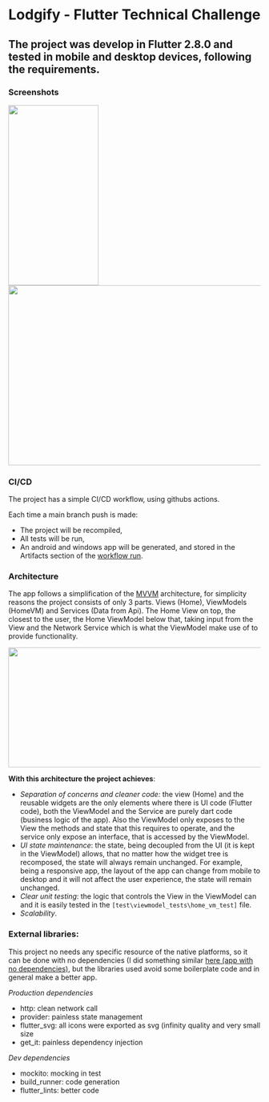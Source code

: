 # Lodgify - Flutter Technical Challenge

## The project was develop in Flutter 2.8.0 and tested in mobile and desktop devices, following the requirements.

### Screenshots
<p float="left">
  <img width="180" height="360" src="https://user-images.githubusercontent.com/70621340/147396099-1a5f2e8e-15f1-4c07-bf34-0cf12145426c.png">
  <img width="520" height="360" src="https://user-images.githubusercontent.com/70621340/147396100-26ef89eb-6392-4c78-9fe9-32e39920bc38.png">
</p>


### CI/CD
The project has a simple CI/CD workflow, using githubs actions.

Each time a main branch push is made:
- The project will be recompiled,
- All tests will be run,
- An android and windows app will be generated, and stored in the Artifacts section of the [workflow run](https://github.com/LuisMaGit/lodgify-flutter-test/actions/runs/1627087048).

### Architecture
The app follows a simplification of the [MVVM](https://en.wikipedia.org/wiki/Model%E2%80%93view%E2%80%93viewmodel) architecture, for simplicity reasons the project consists of only 3 parts. Views (Home), ViewModels (HomeVM) and Services (Data from Api). The Home View on top, the closest to the user, the Home ViewModel below that, taking input from the View and the Network Service which is what the ViewModel make use of to provide functionality.

<p float="left">
  <img width="800" height="240" src="https://user-images.githubusercontent.com/70621340/147396116-ee8c3514-e2eb-4672-a168-2cf8be57993f.png">
</p>

__With this architecture the project achieves__:
* _Separation of concerns and cleaner code:_ the view (Home) and the reusable widgets are the only elements where there is UI code (Flutter code), both the ViewModel and the Service are purely dart code (business logic of the app). Also the ViewModel only exposes to the View the methods and state that this requires to operate, and the service only expose an interface, that is accessed by the ViewModel.
* _UI state maintenance_: the state, being decoupled from the UI (it is kept in the ViewModel) allows, that no matter how the widget tree is recomposed, the state will always remain unchanged. For example, being a responsive app, the layout of the app can change from mobile to desktop and it will not affect the user experience, the state will remain unchanged.
* _Clear unit testing_: the logic that controls the View in the ViewModel can and it is easily tested in the `[test\viewmodel_tests\home_vm_test]` file.
* _Scalability_. 

### External libraries:
This project no needs any specific resource of the native platforms, so it can be done with no dependencies (I did something similar [here (app with no dependencies)](https://github.com/LuisMaGit/flutter_crypto), but the libraries used avoid some boilerplate code and in general make a better app.

_Production dependencies_
* http: clean network call
* provider: painless state management
* flutter_svg: all icons were exported as svg (infinity quality and very small size
* get_it: painless dependency injection

_Dev dependencies_
* mockito: mocking in test
* build_runner: code generation
* flutter_lints: better code

